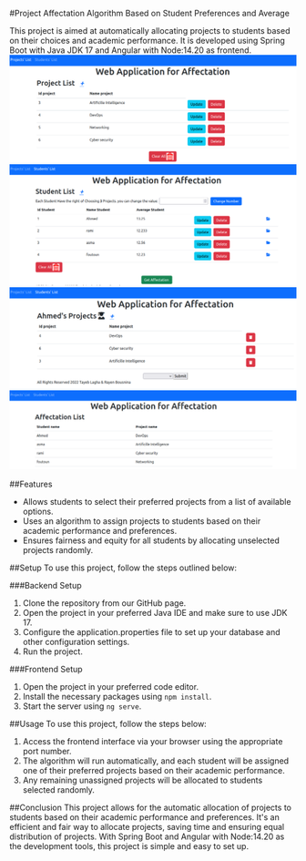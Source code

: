#Project Affectation Algorithm Based on Student Preferences and Average

This project is aimed at automatically allocating projects to students based on their choices and academic performance. It is developed using Spring Boot with Java JDK 17 and Angular with Node:14.20 as frontend.
<img src="https://github.com/taieblagha/taieblagha/blob/main/Affect0.png?raw=true"   />
<img src="https://github.com/taieblagha/taieblagha/blob/main/Affect1.png?raw=true"   />
<img src="https://github.com/taieblagha/taieblagha/blob/main/Affect2.png?raw=true"   />
<img src="https://github.com/taieblagha/taieblagha/blob/main/Affect3.png?raw=true"   />

##Features
- Allows students to select their preferred projects from a list of available options.
- Uses an algorithm to assign projects to students based on their academic performance and preferences.
- Ensures fairness and equity for all students by allocating unselected projects randomly.

##Setup
To use this project, follow the steps outlined below:

###Backend Setup
1. Clone the repository from our GitHub page.
2. Open the project in your preferred Java IDE and make sure to use JDK 17.
3. Configure the application.properties file to set up your database and other configuration settings.
4. Run the project.

###Frontend Setup
1. Open the project in your preferred code editor.
2. Install the necessary packages using `npm install`.
3. Start the server using `ng serve`.

##Usage
To use this project, follow the steps below:

1. Access the frontend interface via your browser using the appropriate port number.
2. The algorithm will run automatically, and each student will be assigned one of their preferred projects based on their academic performance.
3. Any remaining unassigned projects will be allocated to students selected randomly.

##Conclusion
This project allows for the automatic allocation of projects to students based on their academic performance and preferences. It's an efficient and fair way to allocate projects, saving time and ensuring equal distribution of projects. With Spring Boot and Angular with Node:14.20 as the development tools, this project is simple and easy to set up.
